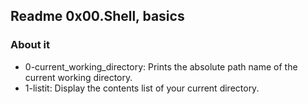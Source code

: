 ## Readme 0x00.Shell, basics

### About it
- 0-current_working_directory: Prints the absolute path name of the current working directory.
- 1-listit: Display the contents list of your current directory.